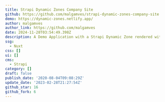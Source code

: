 ```yaml
---
title: Strapi Dynamic Zones Company Site
github: https://github.com/malgamves/strapi-dynamic-zones-company-site
demo: https://dynamic-zones.netlify.app/
author: malgamves
author_link: https://github.com/malgamves
date: 2024-11-28T03:54:49.398Z
description: A Demo Application with a Strapi Dynamic Zone rendered with Nuxt.js
ssg:
  - Nuxt
css: []
ui: []
cms:
  - Strapi
category: []
draft: false
publish_date: '2020-08-04T09:08:29Z'
update_date: '2023-02-28T21:27:54Z'
github_star: 16
github_fork: 6
---
```

